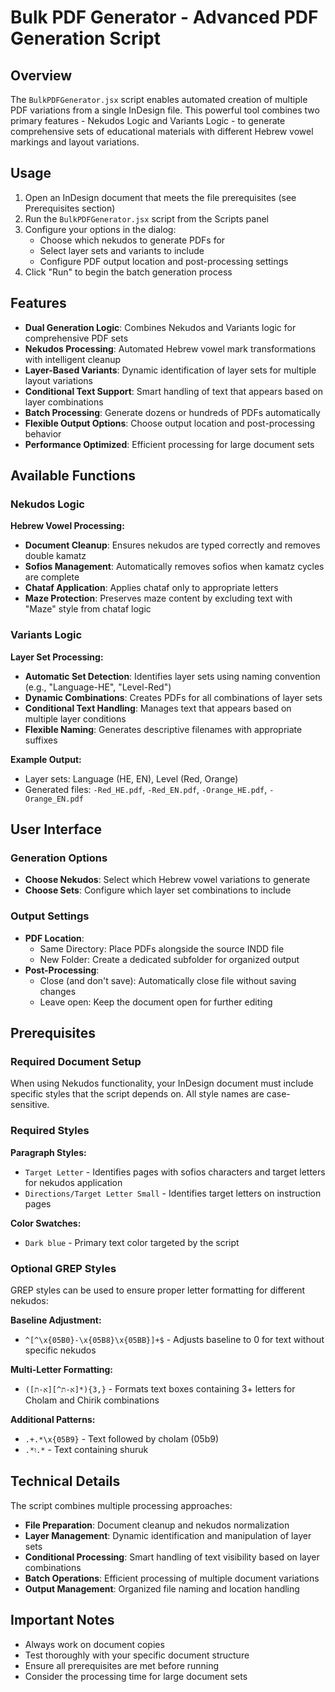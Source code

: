 # Bulk PDF Generator - Advanced PDF Generation Script

## Overview

The `BulkPDFGenerator.jsx` script enables automated creation of multiple PDF variations from a single InDesign file. This powerful tool combines two primary features - Nekudos Logic and Variants Logic - to generate comprehensive sets of educational materials with different Hebrew vowel markings and layout variations.

## Usage

1. Open an InDesign document that meets the file prerequisites (see Prerequisites section)
2. Run the `BulkPDFGenerator.jsx` script from the Scripts panel
3. Configure your options in the dialog:
   - Choose which nekudos to generate PDFs for
   - Select layer sets and variants to include
   - Configure PDF output location and post-processing settings
4. Click "Run" to begin the batch generation process

## Features

- **Dual Generation Logic**: Combines Nekudos and Variants logic for comprehensive PDF sets
- **Nekudos Processing**: Automated Hebrew vowel mark transformations with intelligent cleanup
- **Layer-Based Variants**: Dynamic identification of layer sets for multiple layout variations
- **Conditional Text Support**: Smart handling of text that appears based on layer combinations
- **Batch Processing**: Generate dozens or hundreds of PDFs automatically
- **Flexible Output Options**: Choose output location and post-processing behavior
- **Performance Optimized**: Efficient processing for large document sets

## Available Functions

### Nekudos Logic

**Hebrew Vowel Processing:**
- **Document Cleanup**: Ensures nekudos are typed correctly and removes double kamatz
- **Sofios Management**: Automatically removes sofios when kamatz cycles are complete
- **Chataf Application**: Applies chataf only to appropriate letters
- **Maze Protection**: Preserves maze content by excluding text with "Maze" style from chataf logic

### Variants Logic

**Layer Set Processing:**
- **Automatic Set Detection**: Identifies layer sets using naming convention (e.g., "Language-HE", "Level-Red")
- **Dynamic Combinations**: Creates PDFs for all combinations of layer sets
- **Conditional Text Handling**: Manages text that appears based on multiple layer conditions
- **Flexible Naming**: Generates descriptive filenames with appropriate suffixes

**Example Output:**
- Layer sets: Language (HE, EN), Level (Red, Orange)
- Generated files: `-Red_HE.pdf`, `-Red_EN.pdf`, `-Orange_HE.pdf`, `-Orange_EN.pdf`

## User Interface

### Generation Options
- **Choose Nekudos**: Select which Hebrew vowel variations to generate
- **Choose Sets**: Configure which layer set combinations to include

### Output Settings
- **PDF Location**: 
  - Same Directory: Place PDFs alongside the source INDD file
  - New Folder: Create a dedicated subfolder for organized output
- **Post-Processing**:
  - Close (and don't save): Automatically close file without saving changes
  - Leave open: Keep the document open for further editing

## Prerequisites

### Required Document Setup
When using Nekudos functionality, your InDesign document must include specific styles that the script depends on. All style names are case-sensitive.

### Required Styles

**Paragraph Styles:**
- `Target Letter` - Identifies pages with sofios characters and target letters for nekudos application
- `Directions/Target Letter Small` - Identifies target letters on instruction pages

**Color Swatches:**
- `Dark blue` - Primary text color targeted by the script

### Optional GREP Styles

GREP styles can be used to ensure proper letter formatting for different nekudos:

**Baseline Adjustment:**
- `^[^\x{05B0}-\x{05B8}\x{05BB}]+$` - Adjusts baseline to 0 for text without specific nekudos

**Multi-Letter Formatting:**
- `([א-ת][^א-ת]*){3,}` - Formats text boxes containing 3+ letters for Cholam and Chirik combinations

**Additional Patterns:**
- `.+.*\x{05B9}` - Text followed by cholam (05b9)
- `.*וּ.*` - Text containing shuruk

## Technical Details

The script combines multiple processing approaches:
- **File Preparation**: Document cleanup and nekudos normalization
- **Layer Management**: Dynamic identification and manipulation of layer sets
- **Conditional Processing**: Smart handling of text visibility based on layer combinations
- **Batch Operations**: Efficient processing of multiple document variations
- **Output Management**: Organized file naming and location handling

## Important Notes

- Always work on document copies
- Test thoroughly with your specific document structure
- Ensure all prerequisites are met before running
- Consider the processing time for large document sets
